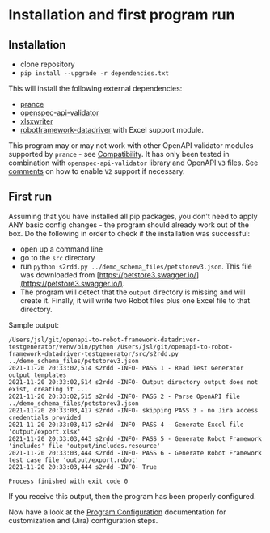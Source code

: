 # Installation and first program run

## Installation

- clone repository
- ``pip install --upgrade -r dependencies.txt``

This will install the following external dependencies:

- [prance](https://github.com/RonnyPfannschmidt/prance)
- [openspec-api-validator](https://github.com/p1c2u/openapi-spec-validator)
- [xlsxwriter](https://github.com/jmcnamara/XlsxWriter)
- [robotframework-datadriver](https://github.com/Snooz82/robotframework-datadriver) with Excel support module.


This program may or may not work with other OpenAPI validator modules supported by ``prance``  - see [Compatibility](https://github.com/RonnyPfannschmidt/prance#compatibility). It has only been tested in combination with ``openspec-api-validator`` library and OpenAPI ``V3`` files. See [comments](https://github.com/p1c2u/openapi-spec-validator#examples) on how to enable ``V2`` support if necessary.

## First run

Assuming that you have installed all pip packages, you don't need to apply ANY basic config changes - the program should already work out of the box. Do the following in order to check if the installation was successful:

- open up a command line
- go to the ``src`` directory
- run ``python s2rdd.py ../demo_schema_files/petstorev3.json``. This file was downloaded from [https://petstore3.swagger.io/](https://petstore3.swagger.io/).
- The program will detect that the ``output`` directory is missing and will create it. Finally, it will write two Robot files plus one Excel file to that directory.

Sample output:

    /Users/jsl/git/openapi-to-robot-framework-datadriver-testgenerator/venv/bin/python /Users/jsl/git/openapi-to-robot-framework-datadriver-testgenerator/src/s2rdd.py ../demo_schema_files/petstorev3.json
    2021-11-20 20:33:02,514 s2rdd -INFO- PASS 1 - Read Test Generator output templates
    2021-11-20 20:33:02,514 s2rdd -INFO- Output directory output does not exist, creating it ...
    2021-11-20 20:33:02,515 s2rdd -INFO- PASS 2 - Parse OpenAPI file ../demo_schema_files/petstorev3.json
    2021-11-20 20:33:03,417 s2rdd -INFO- skipping PASS 3 - no Jira access credentials provided
    2021-11-20 20:33:03,417 s2rdd -INFO- PASS 4 - Generate Excel file 'output/export.xlsx'
    2021-11-20 20:33:03,443 s2rdd -INFO- PASS 5 - Generate Robot Framework 'includes' file 'output/includes.resource'
    2021-11-20 20:33:03,444 s2rdd -INFO- PASS 6 - Generate Robot Framework test case file 'output/export.robot'
    2021-11-20 20:33:03,444 s2rdd -INFO- True

    Process finished with exit code 0

If you receive this output, then the program has been properly configured. 

Now have a look at the [Program Configuration](CONFIGURATION.md) documentation for customization and (Jira) configuration steps.

